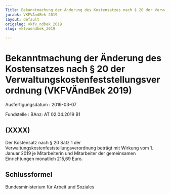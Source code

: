```yaml
---
Title: Bekanntmachung der Änderung des Kostensatzes nach § 20 der Verwaltungskostenfeststellungsverordnung
jurabk: VKFVÄndBek 2019
layout: default
origslug: vkfv_ndbek_2019
slug: vkfvaendbek_2019

---
```


# Bekanntmachung der Änderung des Kostensatzes nach § 20 der Verwaltungskostenfeststellungsverordnung (VKFVÄndBek 2019)

Ausfertigungsdatum
:   2019-03-07

Fundstelle
:   BAnz: AT 02.04.2019 B1


## (XXXX)

Der Kostensatz nach § 20 Satz 1 der
Verwaltungskostenfeststellungsverordnung beträgt mit Wirkung vom 1.
Januar 2019 je Mitarbeiterin und Mitarbeiter der gemeinsamen
Einrichtungen monatlich 215,69 Euro.


## Schlussformel

Bundesministerium für Arbeit und Soziales

